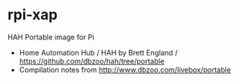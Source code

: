 # rpi-xap
HAH Portable image for Pi
- Home Automation Hub / HAH by Brett England / https://github.com/dbzoo/hah/tree/portable
- Compilation notes from http://www.dbzoo.com/livebox/portable
